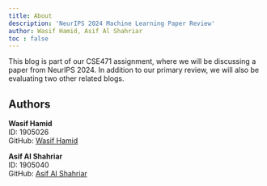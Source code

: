 ```yaml
---
title: About
description: 'NeurIPS 2024 Machine Learning Paper Review'
author: Wasif Hamid, Asif Al Shahriar
toc : false
---
```


This blog is part of our CSE471 assignment, where we will be discussing a paper from NeurIPS 2024. In addition to our primary review, we will also be evaluating two other related blogs.

## Authors

**Wasif Hamid**  
ID: 1905026  
GitHub: [Wasif Hamid](https://github.com/Shitdroid)

**Asif Al Shahriar**  
ID: 1905040  
GitHub: [Asif Al Shahriar](https://github.com/barneystinson73)

